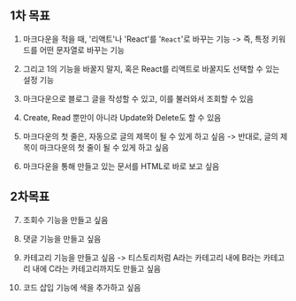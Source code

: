 ## 1차 목표

1. 마크다운을 적을 때, '리액트'나 'React'를 '`React`'로 바꾸는 기능
   -> 즉, 특정 키워드를 어떤 문자열로 바꾸는 기능

2. 그리고 1의 기능을 바꿀지 말지, 혹은 React를 리액트로 바꿀지도 선택할 수 있는 설정 기능

3. 마크다운으로 블로그 글을 작성할 수 있고, 이를 불러와서 조회할 수 있음

4. Create, Read 뿐만이 아니라 Update와 Delete도 할 수 있음

5. 마크다운의 첫 줄은, 자동으로 글의 제목이 될 수 있게 하고 싶음
   -> 반대로, 글의 제목이 마크다운의 첫 줄이 될 수 있게 하고 싶음

6. 마크다운을 통해 만들고 있는 문서를 HTML로 바로 보고 싶음

## 2차목표

7. 조회수 기능을 만들고 싶음

8. 댓글 기능을 만들고 싶음

9. 카테고리 기능을 만들고 싶음 -> 티스토리처럼 A라는 카테고리 내에 B라는 카테고리 내에 C라는 카테고리까지도 만들고 싶음

10. 코드 삽입 기능에 색을 추가하고 싶음
